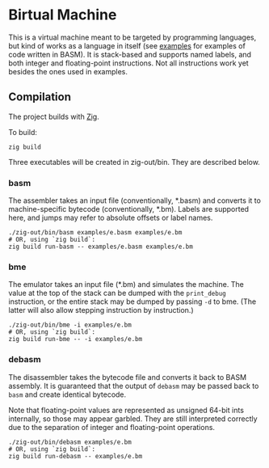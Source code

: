# Birtual Machine

This is a virtual machine meant to be targeted by programming languages, but kind of works as a language in itself (see [examples](examples) for examples of code written in BASM).
It is stack-based and supports named labels, and both integer and floating-point instructions. Not all instructions work yet besides the ones used in examples.

## Compilation

The project builds with [Zig](https://ziglang.org).

To build:
```console
zig build
```

Three executables will be created in zig-out/bin. They are described below.

### basm
The assembler takes an input file (conventionally, \*.basm) and converts it to machine-specific bytecode (conventionally, \*.bm).
Labels are supported here, and jumps may refer to absolute offsets or label names.

```console
./zig-out/bin/basm examples/e.basm examples/e.bm
# OR, using `zig build`:
zig build run-basm -- examples/e.basm examples/e.bm
```

### bme
The emulator takes an input file (\*.bm) and simulates the machine. The value at the top of the stack can be dumped with the `print_debug` instruction,
or the entire stack may be dumped by passing `-d` to bme. (The latter will also allow stepping instruction by instruction.)

```console
./zig-out/bin/bme -i examples/e.bm
# OR, using `zig build`:
zig build run-bme -- -i examples/e.bm
```

### debasm
The disassembler takes the bytecode file and converts it back to BASM assembly. It is guaranteed that
the output of `debasm` may be passed back to `basm` and create identical bytecode.

Note that floating-point values are represented as unsigned 64-bit ints internally, so those may appear garbled. They are still
interpreted correctly due to the separation of integer and floating-point operations.

```console
./zig-out/bin/debasm examples/e.bm
# OR, using `zig build`:
zig build run-debasm -- examples/e.bm
```

